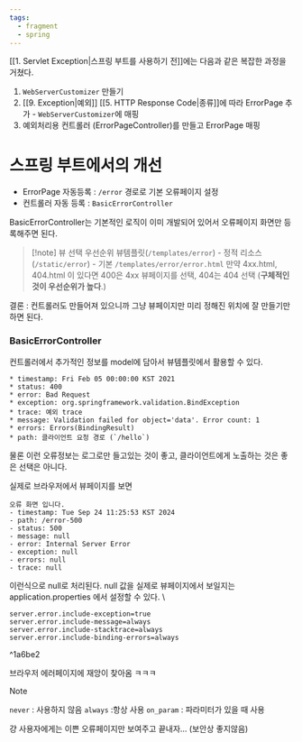```yaml
---
tags:
  - fragment
  - spring
---
```


[[1. Servlet Exception|스프링 부트를 사용하기 전]]에는 다음과 같은 복잡한 과정을 거쳤다.
1. `WebServerCustomizer` 만들기 
2. [[9. Exception|예외]] [[5. HTTP Response Code|종류]]에 따라 ErrorPage 추가 - `WebServerCustomizer`에 매핑
3. 예외처리용 컨트롤러 (ErrorPageController)를 만들고 ErrorPage 매핑

# 스프링 부트에서의 개선
- ErrorPage 자동등록 : `/error` 경로로 기본 오류페이지 설정
-  컨트롤러 자동 등록 : `BasicErrorController`

BasicErrorController는 기본적인 로직이 이미 개발되어 있어서
오류페이지 화면만 등록해주면 된다.
> [!note] 뷰 선택 우선순위
뷰템플릿(`/templates/error`) - 정적 리소스(`/static/error`) - 기본 `/templates/error/error.html`
만약 4xx.html, 404.html 이 있다면 400은 4xx 뷰페이지를 선택, 404는 404 선택  (**구체적인 것이 우선순위가 높다**.)

결론 : 컨트롤러도 만들어져 있으니까 그냥 뷰페이지만 미리 정해진 위치에 잘 만들기만 하면 된다.

### BasicErrorController
컨트롤러에서 추가적인 정보를 model에 담아서 뷰템플릿에서 활용할 수 있다.
```
* timestamp: Fri Feb 05 00:00:00 KST 2021
* status: 400
* error: Bad Request
* exception: org.springframework.validation.BindException
* trace: 예외 trace
* message: Validation failed for object='data'. Error count: 1
* errors: Errors(BindingResult)
* path: 클라이언트 요청 경로 (`/hello`)
```
물론 이런 오류정보는 로그로만 들고있는 것이 좋고, 클라이언트에게 노출하는 것은 좋은 선택은 아니다.

실제로 브라우저에서 뷰페이지를 보면
```
오류 화면 입니다.
- timestamp: Tue Sep 24 11:25:53 KST 2024
- path: /error-500
- status: 500
- message: null
- error: Internal Server Error
- exception: null
- errors: null
- trace: null
```
이런식으로 null로 처리된다.
null 값을 실제로 뷰페이지에서 보일지는 application.properties 에서 설정할 수 있다.
\

```application.properties
server.error.include-exception=true  
server.error.include-message=always  
server.error.include-stacktrace=always  
server.error.include-binding-errors=always
```

^1a6be2

브라우저 에러페이지에 재앙이 찾아옴 ㅋㅋㅋ

> [!note]
> `never` : 사용하지 않음
`always` :항상 사용
`on_param` : 파라미터가 있을 때 사용

걍 사용자에게는 이쁜 오류페이지만 보여주고 끝내자... (보안상 좋지않음)

